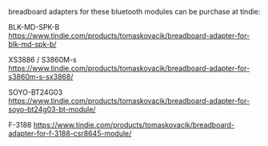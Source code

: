 breadboard adapters for these bluetooth modules can be purchase at tindie:

BLK-MD-SPK-B https://www.tindie.com/products/tomaskovacik/breadboard-adapter-for-blk-md-spk-b/

XS3886 / S3860M-s https://www.tindie.com/products/tomaskovacik/breadboard-adapter-for-s3860m-s-sx3868/

SOYO-BT24G03 https://www.tindie.com/products/tomaskovacik/breadboard-adapter-for-soyo-bt24g03-bt-module/

F-3188 https://www.tindie.com/products/tomaskovacik/breadboard-adapter-for-f-3188-csr8645-module/

